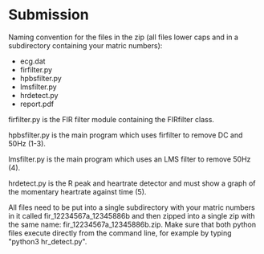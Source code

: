 # Submission

Naming convention for the files in the zip (all files lower caps and in a subdirectory containing your matric numbers):

- ecg.dat
- firfilter.py
- hpbsfilter.py
- lmsfilter.py
- hrdetect.py
- report.pdf

firfilter.py is the FIR filter module containing the FIRfilter class.

hpbsfilter.py is the main program which uses firfilter to remove DC and 50Hz (1-3).

lmsfilter.py is the main program which uses an LMS filter to remove 50Hz (4).

hrdetect.py is the R peak and heartrate detector and must show a graph of the momentary heartrate against time (5).

All files need to be put into a single subdirectory with your matric numbers in it called fir_12234567a_12345886b and
then zipped into a single zip with the same name: fir_12234567a_12345886b.zip. Make sure that both python files execute
directly from the command line, for example by typing "python3 hr_detect.py".

